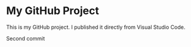 # My GitHub Project

This is my GitHub project. I published it directly from Visual Studio Code.

Second commit
